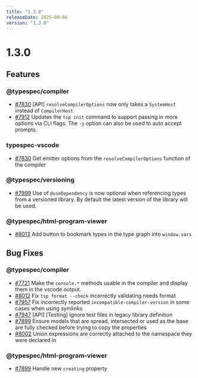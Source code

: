 ```yaml
---
title: "1.3.0"
releaseDate: 2025-08-06
version: "1.3.0"
---
```


# 1.3.0

## Features

### @typespec/compiler

- [#7830](https://github.com/microsoft/typespec/pull/7830) [API] `resolveCompilerOptions` now only takes a `SystemHost` instead of `CompilerHost`
- [#7912](https://github.com/microsoft/typespec/pull/7912) Updates the `tsp init` command to support passing in more options via CLI flags. The `-y` option can also be used to auto accept prompts.

### typespec-vscode

- [#7830](https://github.com/microsoft/typespec/pull/7830) Get emitter options from the `resolveCompilerOptions` function of the compiler

### @typespec/versioning

- [#7999](https://github.com/microsoft/typespec/pull/7999) Use of `@useDependency` is now optional when referencing types from a versioned library. By default the latest version of the library will be used.

### @typespec/html-program-viewer

- [#8013](https://github.com/microsoft/typespec/pull/8013) Add button to bookmark types in the type graph into `window.vars`

## Bug Fixes

### @typespec/compiler

- [#7721](https://github.com/microsoft/typespec/pull/7721) Make the `console.*` methods usable in the compiler and display them in the vscode output.
- [#8012](https://github.com/microsoft/typespec/pull/8012) Fix `tsp format --check` incorrectly validating needs format
- [#7957](https://github.com/microsoft/typespec/pull/7957) Fix incorrectly reported `incompatible-compiler-version` in some cases when using symlinks
- [#7947](https://github.com/microsoft/typespec/pull/7947) [API] [Testing] Ignore test files in legacy library definition
- [#7899](https://github.com/microsoft/typespec/pull/7899) Ensure models that are spread, intersected or used as the base are fully checked before trying to copy the properties
- [#8002](https://github.com/microsoft/typespec/pull/8002) Union expressions are correctly attached to the namespace they were declared in

### @typespec/html-program-viewer

- [#7899](https://github.com/microsoft/typespec/pull/7899) Handle new `creating` property
